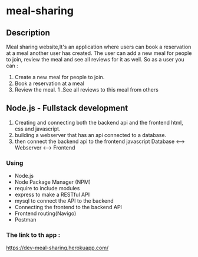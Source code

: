 # meal-sharing


## Description
Meal sharing website,It's an application where users can book a reservation at a meal another user has created.
The user can add a new meal for people to join, review the meal and see all reviews for it as well.
So as a user you can :

1. Create a new meal for people to join.
1. Book a reservation at a meal
1. Review the meal.
1 .See all reviews to this meal from others 


## Node.js - Fullstack development
1. Creating and connecting both the backend api and the frontend html, css and javascript.
1. building a webserver that has an api connected to a database. 
1. then connect the backend api to the frontend javascript
Database <--> Webserver <--> Frontend

### Using
* Node.js
* Node Package Manager (NPM)
* require to include modules
* express to make a RESTful API
* mysql to connect the API to the backend
* Connecting the frontend to the backend API
* Frontend routing(Navigo)
* Postman

### The link to th app :
https://dev-meal-sharing.herokuapp.com/
